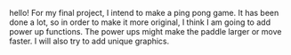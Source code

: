 hello!
For my final project, I intend to make a ping pong game.
It has been done a lot, so in order to make it more original, I think I am going to add power up functions.
The power ups might make the paddle larger or move faster.
I will also try to add unique graphics.